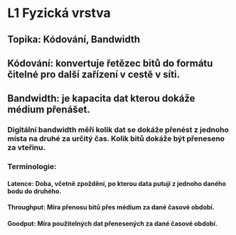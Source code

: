 # L1 Fyzická vrstva

## Topika: Kódování, Bandwidth

## Kódování: konvertuje řetězec bitů do formátu čitelné pro další zařízení v cestě v síti.

## Bandwidth: je kapacita dat kterou dokáže médium přenášet. 

### Digitální bandwidth měří kolik dat se dokáže přenést z jednoho místa na druhé za určitý čas. Kolik bitů dokáže být přeneseno za vteřinu.

### Terminologie: 
#### Latence: Doba, včetně zpoždění, po kterou data putují z jednoho daného bodu do druhého.

#### Throughput: Míra přenosu bitů přes médium za dané časové období.

#### Goodput: Míra použitelných dat přenesených za dané časové období.

